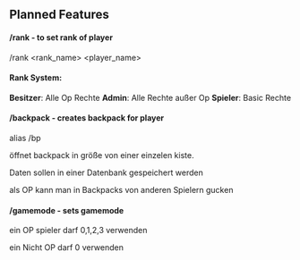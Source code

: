 ## Planned Features

#### **/rank - to set rank of player**

/rank <rank_name> <player_name>


#### **Rank System:**

**Besitzer**: Alle Op Rechte
**Admin**: Alle Rechte außer Op
**Spieler**: Basic Rechte

#### **/backpack - creates backpack for player**

alias /bp

öffnet backpack in größe von einer einzelen kiste.

Daten sollen in einer Datenbank gespeichert werden

als OP kann man in Backpacks von anderen Spielern gucken


#### **/gamemode - sets gamemode**

ein OP spieler darf 0,1,2,3 verwenden

ein Nicht OP darf 0 verwenden

